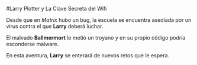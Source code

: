 #Larry Plotter y La Clave Secreta del Wifi

Desde que en *Matrix* hubo un bug, la escuela se encuentra asediada por un virus contra el que **Larry** deberá luchar.

El malvado **Ballmermort** le metió un troyano y en su propio código podría esconderse malware.

En esta aventura, **Larry** se enterará de nuevos retos que le espera.
